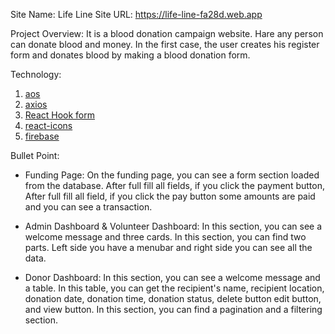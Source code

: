 Site Name: Life Line
Site URL: https://life-line-fa28d.web.app

Project Overview:
It is a blood donation campaign website. Hare any person can donate blood and money. In the first case, the user creates his register form and donates blood by making a blood donation form.

Technology: 
1. [aos](https://michalsnik.github.io/aos/)
2. [axios](https://axios-http.com/docs/intro)
3. [React Hook form](https://react-hook-form.com/get-started)
4. [react-icons](https://react-icons.github.io/react-icons/)
5. [firebase](https://console.firebase.google.com/)


Bullet Point:

- Funding Page: On the funding page, you can see a form section loaded from the database. After full fill all fields, if you click the payment button,  After full fill all field, if you click the pay button some amounts are paid and you can see a transaction.

- Admin Dashboard & Volunteer Dashboard: In this section, you can see a welcome message and three cards. In this section, you can find two parts. Left side you have a menubar and right side you can see all the data. 

- Donor Dashboard: In this section, you can see a welcome message and a table. In this table, you can get the recipient's name, recipient location, donation date, donation time, donation status, delete button edit button, and view button. In this section, you can find a pagination and a filtering section.
